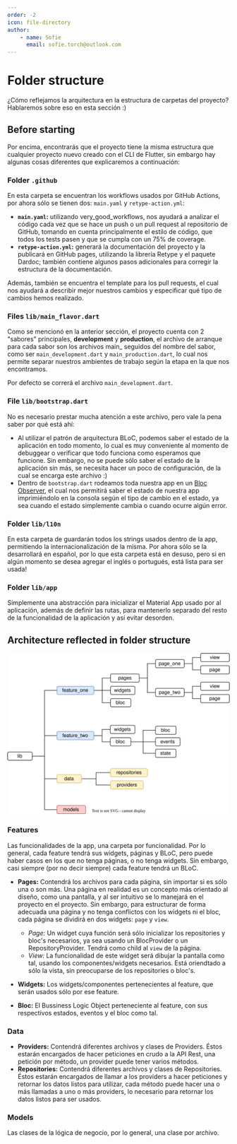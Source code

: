 ```yaml
---
order: -2
icon: file-directory
author:
    - name: Sofie
      email: sofie.torch@outlook.com
---
```


# Folder structure

¿Cómo reflejamos la arquitectura en la estructura de carpetas del proyecto? Hablaremos sobre eso en esta sección :)

## Before starting
Por encima, encontrarás que el proyecto tiene la misma estructura que cualquier proyecto nuevo creado con el CLI de Flutter, sin embargo hay algunas cosas diferentes que explicaremos a continuación:

### Folder `.github`
En esta carpeta se encuentran los workflows usados por GitHub Actions, por ahora sólo se tienen dos: `main.yaml` y `retype-action.yml`:
* **`main.yaml`:** utilizando very_good_workflows, nos ayudará a analizar el código cada vez que se hace un push o un pull request al repositorio de GitHub, tomando en cuenta principalmente el estilo de código, que todos los tests pasen y que se cumpla con un 75% de coverage.
* **`retype-action.yml`:** generará la documentación del proyecto y la publicará en GitHub pages, utilizando la librería Retype y el paquete Dardoc; también contiene algunos pasos adicionales para corregir la estructura de la documentación.
  
Además, también se encuentra el template para los pull requests, el cual nos ayudará a describir mejor nuestros cambios y especificar qué tipo de cambios hemos realizado.

### Files `lib/main_flavor.dart`
Como se mencionó en la anterior sección, el proyecto cuenta con 2 "sabores" principales, **development** y **production**, el archivo de arranque para cada sabor son los archivos main_ seguidos del nombre del sabor, como ser `main_development.dart` y `main_production.dart`, lo cual nos permite separar nuestros ambientes de trabajo según la etapa en la que nos encontramos. 
   
Por defecto se correrá el archivo `main_development.dart`.

### File `lib/bootstrap.dart`
No es necesario prestar mucha atención a este archivo, pero vale la pena saber por qué está ahí:
* Al utilizar el patrón de arquitectura BLoC, podemos saber el estado de la aplicación en todo momento, lo cual es muy conveniente al momento de debuggear o verificar que todo funciona como esperamos que funcione. Sin embargo, no se puede sólo saber el estado de la aplicación sin más, se necesita hacer un poco de configuración, de la cual se encarga este archivo :)
* Dentro de `bootstrap.dart` rodeamos toda nuestra app en un <a href="https://bloclibrary.dev/#/coreconcepts?id=blocobserver-1" target="_blank">Bloc Observer</a>, el cual nos permitirá saber el estado de nuestra app imprimiéndolo en la consola según el tipo de cambio en el estado, ya sea cuando el estado simplemente cambia o cuando ocurre algún error.

### Folder `lib/l10n`
En esta carpeta de guardarán todos los strings usados dentro de la app, permitiendo la internacionalización de la misma.
Por ahora sólo se la desarrollará en español, por lo que esta carpeta está en desuso, pero si en algún momento se desea agregar el inglés o portugués, está lista para ser usada!

### Folder `lib/app`
Simplemente una abstracción para inicializar el Material App usado por al aplicación, además de definir las rutas, para mantenerlo separado del resto de la funcionalidad de la aplicación y así evitar desorden.

## Architecture reflected in folder structure
![](../assets/folder_structure_graph.svg)
### Features
Las funcionalidades de la app, una carpeta por funcionalidad. Por lo general, cada feature tendrá sus widgets, páginas y BLoC, pero puede haber casos en los que no tenga páginas, o no tenga widgets. Sin embargo, casi siempre (por no decir siempre) cada feature tendrá un BLoC.

* **Pages:** Contendrá los archivos para cada página, sin importar si es sólo una o son más. Una página en realidad es un concepto más orientado al diseño, como una pantalla, y al ser intuitivo se lo manejará en el proyecto en el proyecto. Sin embargo, para estructurar de forma adecuada una página y no tenga conflictos con los widgets ni el bloc, cada página se dividirá en dos widgets: `page` y `view`.
  * *Page:* Un widget cuya función será sólo inicializar los repositories y bloc's necesarios, ya sea usando un BlocProvider o un RepositoryProvider. Tendrá como child al `view` de la página.
  * *View:* La funcionalidad de este widget será dibujar la pantalla como tal, usando los componentes/widgets necesarios. Está oriendtado a sólo la vista, sin preocuparse de los repositories o bloc's.

* **Widgets:** Los widgets/componentes pertenecientes al feature, que serán usados sólo por ese feature.

* **Bloc:** El Bussiness Logic Object perteneciente al feature, con sus respectivos estados, eventos y el bloc como tal.

### Data

* **Providers:** Contendrá diferentes archivos y clases de Providers. Éstos estarán encargados de hacer peticiones en crudo a la API Rest, una petición por método, un provider puede tener varios métodos.
* **Repositories:** Contendrá diferentes archivos y clases de Repositories. Éstos estarán encargados de llamar a los providers a hacer peticiones y retornar los datos listos para utilizar, cada método puede hacer una o más llamadas a uno o más providers, lo necesario para retornar los datos listos para ser usados.
### Models

Las clases de la lógica de negocio, por lo general, una clase por archivo.





